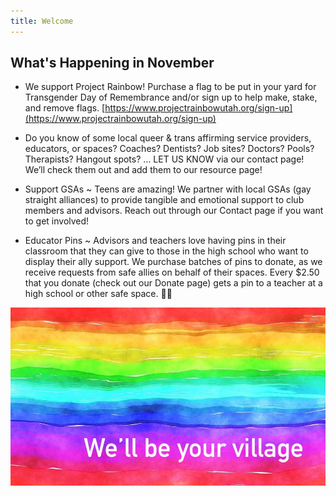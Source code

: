 ```yaml
---
title: Welcome
---
```

 
## What's Happening in November 

- We support Project Rainbow! Purchase a flag to be put in your yard for Transgender Day of Remembrance and/or sign up to help make, stake, and remove flags. [https://www.projectrainbowutah.org/sign-up](https://www.projectrainbowutah.org/sign-up)

- Do you know of some local queer & trans affirming service providers, educators, or spaces? Coaches? Dentists? Job sites? Doctors? Pools? Therapists? Hangout spots? … LET US KNOW via our contact page! We’ll check them out and add them to our resource page!

- Support GSAs ~ 
Teens are amazing! We partner with local GSAs (gay straight alliances) to provide tangible and emotional support to club members and advisors. Reach out through our Contact page if you want to get involved!

- Educator Pins ~ 
Advisors and teachers love having pins in their classroom that they can give to those in the high school who want to display their ally support. We purchase batches of pins to donate, as we receive requests from safe allies on behalf of their spaces. Every $2.50 that you donate (check out our Donate page) gets a pin to a teacher at a high school or other safe space. 🏳️‍🌈 

![we'll be your village](files/rainbow-banner.jpeg)

